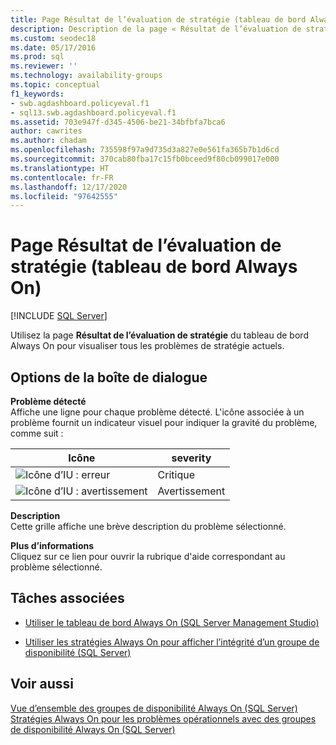 ```yaml
---
title: Page Résultat de l’évaluation de stratégie (tableau de bord Always On)
description: Description de la page « Résultat de l’évaluation de stratégie » qui se trouve dans le « tableau de bord Always On » dans SSMS (SQL Server Management Studio).
ms.custom: seodec18
ms.date: 05/17/2016
ms.prod: sql
ms.reviewer: ''
ms.technology: availability-groups
ms.topic: conceptual
f1_keywords:
- swb.agdashboard.policyeval.f1
- sql13.swb.agdashboard.policyeval.f1
ms.assetid: 703e947f-d345-4506-be21-34bfbfa7bca6
author: cawrites
ms.author: chadam
ms.openlocfilehash: 735598f97a9d735d3a827e0e561fa365b7b1d6cd
ms.sourcegitcommit: 370cab80fba17c15fb0bceed9f80cb099017e000
ms.translationtype: HT
ms.contentlocale: fr-FR
ms.lasthandoff: 12/17/2020
ms.locfileid: "97642555"
---
```

# <a name="policy-evaluation-result-page-always-on-dashboard"></a>Page Résultat de l’évaluation de stratégie (tableau de bord Always On)
[!INCLUDE [SQL Server](../../../includes/applies-to-version/sqlserver.md)]

  Utilisez la page **Résultat de l’évaluation de stratégie** du tableau de bord Always On pour visualiser tous les problèmes de stratégie actuels.  
    
##  <a name="dialog-box-options"></a><a name="Options"></a> Options de la boîte de dialogue  
 **Problème détecté**  
 Affiche une ligne pour chaque problème détecté. L'icône associée à un problème fournit un indicateur visuel pour indiquer la gravité du problème, comme suit :  
  
|Icône|severity|  
|----------|--------------|  
|![Icône d’IU : erreur](../../../database-engine/availability-groups/windows/media/repl-icon-error.gif "Icône d’IU : erreur")|Critique|  
|![Icône d’IU : avertissement](../../../database-engine/availability-groups/windows/media/repl-icon-warn.gif "Icône d’IU : avertissement")|Avertissement|  
  
 **Description**  
 Cette grille affiche une brève description du problème sélectionné.  
  
 **Plus d’informations**  
 Cliquez sur ce lien pour ouvrir la rubrique d'aide correspondant au problème sélectionné.  
  
##  <a name="related-tasks"></a><a name="RelatedTasks"></a> Tâches associées  
  
-   [Utiliser le tableau de bord Always On &#40;SQL Server Management Studio&#41;](../../../database-engine/availability-groups/windows/use-the-always-on-dashboard-sql-server-management-studio.md)  
  
-   [Utiliser les stratégies Always On pour afficher l’intégrité d’un groupe de disponibilité &#40;SQL Server&#41;](../../../database-engine/availability-groups/windows/use-always-on-policies-to-view-the-health-of-an-availability-group-sql-server.md)  
  
## <a name="see-also"></a>Voir aussi  
 [Vue d’ensemble des groupes de disponibilité Always On &#40;SQL Server&#41;](../../../database-engine/availability-groups/windows/overview-of-always-on-availability-groups-sql-server.md)   
 [Stratégies Always On pour les problèmes opérationnels avec des groupes de disponibilité Always On &#40;SQL Server&#41;](../../../database-engine/availability-groups/windows/always-on-policies-for-operational-issues-always-on-availability.md)  
  
  
